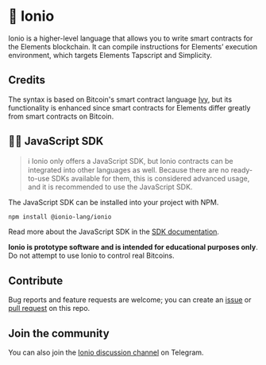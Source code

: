 
# 🌊 Ionio

Ionio is a higher-level language that allows you to write smart contracts for the Elements blockchain. It can compile instructions for Elements’ execution environment, which targets Elements Tapscript and Simplicity.


## Credits 
The syntax is based on Bitcoin's smart contract language [Ivy](https://ivylang.org/bitcoin), but its functionality is enhanced since smart contracts for Elements differ greatly from smart contracts on Bitcoin.


## 👷‍♀️ JavaScript SDK

>ℹ️ Ionio only offers a JavaScript SDK, but Ionio contracts can be integrated into other languages as well. Because there are no ready-to-use SDKs available for them, this is considered advanced usage, and it is recommended to use the JavaScript SDK.


The JavaScript SDK can be installed into your project with NPM.

```bash
npm install @ionio-lang/ionio
```

Read more about the JavaScript SDK in the [SDK documentation](https://ionio-lang.org/docs/sdk/instantiation).


**Ionio is prototype software and is intended for educational purposes only**. Do not attempt to use Ionio to control real Bitcoins.


## Contribute

Bug reports and feature requests are welcome; you can create an [issue](https://github.com/ionio-lang/ionio/issues) or [pull request](https://github.com/ionio-lang/ionio/pulls) on this repo.

## Join the community

You can also join the [Ionio discussion channel](https://t.me/ionio_lang) on Telegram.
